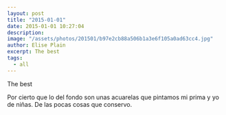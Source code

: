 ```yaml
---
layout: post
title: "2015-01-01"
date: 2015-01-01 10:27:04
description: 
image: "/assets/photos/201501/b97e2cb88a506b1a3e6f105a0ad63cc4.jpg"
author: Elise Plain
excerpt: The best
tags: 
  - all
---
```


The best
<p></p>
<p>Por cierto que lo del fondo son unas acuarelas que pintamos mi prima y yo de niñas. De las pocas cosas que conservo.</p>